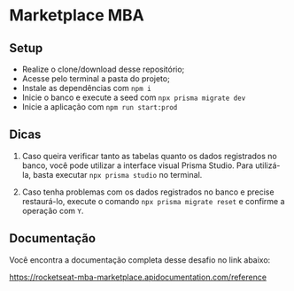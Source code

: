 # Marketplace MBA

## Setup

- Realize o clone/download desse repositório;
- Acesse pelo terminal a pasta do projeto;
- Instale as dependências com `npm i`
- Inicie o banco e execute a seed com `npx prisma migrate dev`
- Inicie a aplicação com `npm run start:prod`

## Dicas

1. Caso queira verificar tanto as tabelas quanto os dados registrados no banco, você pode utilizar a interface visual Prisma Studio. Para utilizá-la, basta executar `npx prisma studio` no terminal.

2. Caso tenha problemas com os dados registrados no banco e precise restaurá-lo, execute o comando `npx prisma migrate reset` e confirme a operação com `Y`.

## Documentação

Você encontra a documentação completa desse desafio no link abaixo:

https://rocketseat-mba-marketplace.apidocumentation.com/reference
